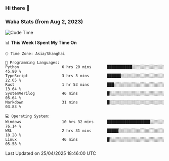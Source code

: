 ### Hi there 👋

### Waka Stats (from Aug 2, 2023)

<!--START_SECTION:waka-->
![Code Time](http://img.shields.io/badge/Code%20Time-793%20hrs%2041%20mins-blue)

📊 **This Week I Spent My Time On** 

```text
🕑︎ Time Zone: Asia/Shanghai

💬 Programming Languages: 
Python                   6 hrs 20 mins       ███████████░░░░░░░░░░░░░░   45.80 % 
TypeScript               3 hrs 3 mins        ██████░░░░░░░░░░░░░░░░░░░   22.05 % 
Rust                     1 hr 53 mins        ███░░░░░░░░░░░░░░░░░░░░░░   13.64 % 
SystemVerilog            46 mins             █░░░░░░░░░░░░░░░░░░░░░░░░   05.64 % 
Markdown                 31 mins             █░░░░░░░░░░░░░░░░░░░░░░░░   03.83 % 

💻 Operating System: 
Windows                  10 hrs 32 mins      ███████████████████░░░░░░   76.14 % 
WSL                      2 hrs 31 mins       █████░░░░░░░░░░░░░░░░░░░░   18.28 % 
Linux                    46 mins             █░░░░░░░░░░░░░░░░░░░░░░░░   05.58 % 
```


 Last Updated on 25/04/2025 18:46:00 UTC
<!--END_SECTION:waka-->
